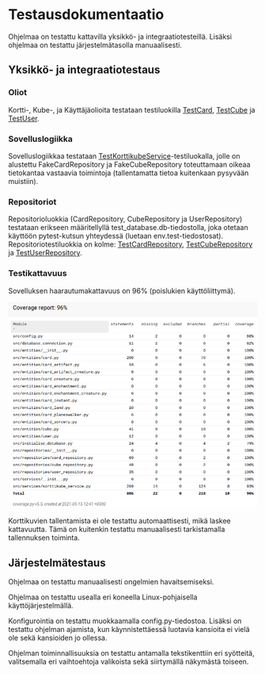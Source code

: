 # Testausdokumentaatio

Ohjelmaa on testattu kattavilla yksikkö- ja integraatiotesteillä. Lisäksi ohjelmaa on testattu järjestelmätasolla manuaalisesti.

## Yksikkö- ja integraatiotestaus

### Oliot

Kortti-, Kube-, ja Käyttäjäolioita testataan testiluokilla [TestCard](https://github.com/Noissi/ot_harjoitustyo/blob/master/src/tests/entities/card_test.py), [TestCube](https://github.com/Noissi/ot_harjoitustyo/blob/master/src/tests/entities/cube_test.py) ja [TestUser](https://github.com/Noissi/ot_harjoitustyo/blob/master/src/tests/entities/user_test.py).

### Sovelluslogiikka

Sovelluslogiikkaa testataan [TestKorttikubeService](https://github.com/Noissi/ot_harjoitustyo/blob/master/src/tests/services/korttikube_service_test.py)-testiluokalla, jolle on alustettu FakeCardRepository ja FakeCubeRepository toteuttamaan oikeaa tietokantaa vastaavia toimintoja (tallentamatta tietoa kuitenkaan pysyvään muistiin).

### Repositoriot

Repositorioluokkia (CardRepository, CubeRepository ja UserRepository) testataan erikseen määritellyllä test_database.db-tiedostolla, joka otetaan käyttöön pytest-kutsun yhteydessä (luetaan env.test-tiedostosat). Repositoriotestiluokkia on kolme: [TestCardRepository](https://github.com/Noissi/ot_harjoitustyo/blob/master/src/tests/repositories/card_repository_test.py), [TestCubeRepository](https://github.com/Noissi/ot_harjoitustyo/blob/master/src/tests/repositories/cube_repository_test.py) ja [TestUserRepository](https://github.com/Noissi/ot_harjoitustyo/blob/master/src/tests/repositories/user_repository_test.py).

### Testikattavuus

Sovelluksen haarautumakattavuus on 96% (poislukien käyttöliittymä).

![](./kuvat/coverage_report.png)

Korttikuvien tallentamista ei ole testattu automaattisesti, mikä laskee kattavuutta. Tämä on kuitenkin testattu manuaalisesti tarkistamalla tallennuksen toiminta.

## Järjestelmätestaus

Ohjelmaa on testattu manuaalisesti ongelmien havaitsemiseksi.

Ohjelmaa on testattu usealla eri koneella Linux-pohjaisella käyttöjärjestelmällä.

Konfigurointia on testattu muokkaamalla config.py-tiedostoa. Lisäksi on testattu ohjelman ajamista, kun käynnistettäessä luotavia kansioita ei vielä ole sekä kansioiden jo ollessa.

Ohjelman toiminnallisuuksia on testattu antamalla tekstikenttiin eri syötteitä, valitsemalla eri vaihtoehtoja valikoista sekä siirtymällä näkymästä toiseen.
